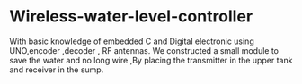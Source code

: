 # Wireless-water-level-controller
With basic knowledge of embedded C and Digital electronic using UNO,encoder ,decoder , RF antennas. We constructed a small module to save the water and no long wire ,By placing the transmitter in the upper tank and receiver in the sump.
